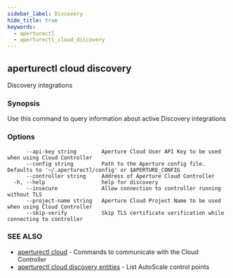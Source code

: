 ```yaml
---
sidebar_label: Discovery
hide_title: true
keywords:
  - aperturectl
  - aperturectl_cloud_discovery
---
```


<!-- markdownlint-disable -->

## aperturectl cloud discovery

Discovery integrations

### Synopsis

Use this command to query information about active Discovery integrations

### Options

```
      --api-key string        Aperture Cloud User API Key to be used when using Cloud Controller
      --config string         Path to the Aperture config file. Defaults to '~/.aperturectl/config' or $APERTURE_CONFIG
      --controller string     Address of Aperture Cloud Controller
  -h, --help                  help for discovery
      --insecure              Allow connection to controller running without TLS
      --project-name string   Aperture Cloud Project Name to be used when using Cloud Controller
      --skip-verify           Skip TLS certificate verification while connecting to controller
```

### SEE ALSO

- [aperturectl cloud](/reference/aperture-cli/aperturectl/cloud/cloud.md) - Commands to communicate with the Cloud Controller
- [aperturectl cloud discovery entities](/reference/aperture-cli/aperturectl/cloud/discovery/entities/entities.md) - List AutoScale control points
